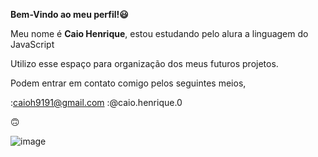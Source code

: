 **Bem-Vindo ao meu perfil!😃**

Meu nome é **Caio Henrique**,
estou estudando pelo alura a linguagem do JavaScript

Utilizo esse espaço para organização dos meus futuros projetos.

Podem entrar em contato comigo pelos seguintes meios,

:caioh9191@gmail.com
:@caio.henrique.0

🙃

![image](https://github.com/user-attachments/assets/f32d857a-b446-4758-b980-82ae3dab4bbf)

